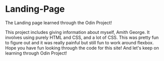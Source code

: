 # Landing-Page

The Landing page learned through the Odin Project!

This project includes giving information about myself, Amith George.
It involves using purely HTML and CSS, and a lot of CSS. This was pretty fun to figure out and it was really painful but still fun to work around flexbox. 
Hope you have fun looking through the code for this site! And let's keep on learning through Odin Project!
